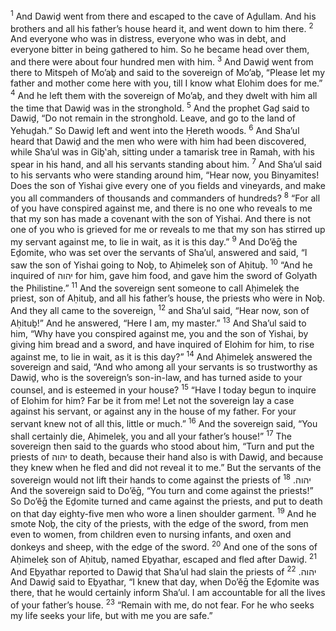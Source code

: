 <sup>1</sup> And Dawiḏ went from there and escaped to the cave of Aḏullam. And his brothers and all his father’s house heard it, and went down to him there.
<sup>2</sup> And everyone who was in distress, everyone who was in debt, and everyone bitter in being gathered to him. So he became head over them, and there were about four hundred men with him.
<sup>3</sup> And Dawiḏ went from there to Mitspeh of Mo’aḇ and said to the sovereign of Mo’aḇ, “Please let my father and mother come here with you, till I know what Elohim does for me.”
<sup>4</sup> And he left them with the sovereign of Mo’aḇ, and they dwelt with him all the time that Dawiḏ was in the stronghold.
<sup>5</sup> And the prophet Gaḏ said to Dawiḏ, “Do not remain in the stronghold. Leave, and go to the land of Yehuḏah.” So Dawiḏ left and went into the Ḥereth woods.
<sup>6</sup> And Sha’ul heard that Dawiḏ and the men who were with him had been discovered, while Sha’ul was in Giḇ‛ah, sitting under a tamarisk tree in Ramah, with his spear in his hand, and all his servants standing about him.
<sup>7</sup> And Sha’ul said to his servants who were standing around him, “Hear now, you Binyamites! Does the son of Yishai give every one of you fields and vineyards, and make you all commanders of thousands and commanders of hundreds?
<sup>8</sup> “For all of you have conspired against me, and there is no one who reveals to me that my son has made a covenant with the son of Yishai. And there is not one of you who is grieved for me or reveals to me that my son has stirred up my servant against me, to lie in wait, as it is this day.”
<sup>9</sup> And Do’ĕḡ the Eḏomite, who was set over the servants of Sha’ul, answered and said, “I saw the son of Yishai going to Noḇ, to Aḥimeleḵ son of Aḥituḇ.
<sup>10</sup> “And he inquired of יהוה for him, gave him food, and gave him the sword of Golyath the Philistine.”
<sup>11</sup> And the sovereign sent someone to call Aḥimeleḵ the priest, son of Aḥituḇ, and all his father’s house, the priests who were in Noḇ. And they all came to the sovereign,
<sup>12</sup> and Sha’ul said, “Hear now, son of Aḥituḇ!” And he answered, “Here I am, my master.”
<sup>13</sup> And Sha’ul said to him, “Why have you conspired against me, you and the son of Yishai, by giving him bread and a sword, and have inquired of Elohim for him, to rise against me, to lie in wait, as it is this day?”
<sup>14</sup> And Aḥimeleḵ answered the sovereign and said, “And who among all your servants is so trustworthy as Dawiḏ, who is the sovereign’s son-in-law, and has turned aside to your counsel, and is esteemed in your house?
<sup>15</sup> “Have I today begun to inquire of Elohim for him? Far be it from me! Let not the sovereign lay a case against his servant, or against any in the house of my father. For your servant knew not of all this, little or much.”
<sup>16</sup> And the sovereign said, “You shall certainly die, Aḥimeleḵ, you and all your father’s house!”
<sup>17</sup> The sovereign then said to the guards who stood about him, “Turn and put the priests of יהוה to death, because their hand also is with Dawiḏ, and because they knew when he fled and did not reveal it to me.” But the servants of the sovereign would not lift their hands to come against the priests of יהוה.
<sup>18</sup> And the sovereign said to Do’ĕḡ, “You turn and come against the priests!” So Do’ĕḡ the Eḏomite turned and came against the priests, and put to death on that day eighty-five men who wore a linen shoulder garment.
<sup>19</sup> And he smote Noḇ, the city of the priests, with the edge of the sword, from men even to women, from children even to nursing infants, and oxen and donkeys and sheep, with the edge of the sword.
<sup>20</sup> And one of the sons of Aḥimeleḵ son of Aḥituḇ, named Eḇyathar, escaped and fled after Dawiḏ.
<sup>21</sup> And Eḇyathar reported to Dawiḏ that Sha’ul had slain the priests of יהוה.
<sup>22</sup> And Dawiḏ said to Eḇyathar, “I knew that day, when Do’ĕḡ the Eḏomite was there, that he would certainly inform Sha’ul. I am accountable for all the lives of your father’s house.
<sup>23</sup> “Remain with me, do not fear. For he who seeks my life seeks your life, but with me you are safe.”
